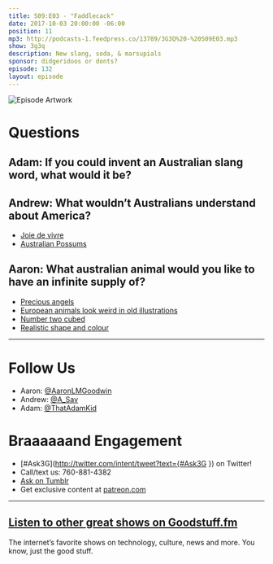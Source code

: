 ```yaml
---
title: S09:E03 - "Faddlecack"
date: 2017-10-03 20:00:00 -06:00
position: 11
mp3: http://podcasts-1.feedpress.co/13789/3G3Q%20-%20S09E03.mp3
show: 3g3q
description: New slang, soda, & marsupials
sponsor: didgeridoos or donts?
episode: 132
layout: episode
---
```


![Episode Artwork](http://l.gdwn.co/mda9ah.jpg) 

# Questions 

## Adam: If you could invent an Australian slang word, what would it be?

## Andrew: What wouldn’t Australians understand about America?
- [Joie de vivre](https://en.wikipedia.org/wiki/Joie_de_vivre)
- [Australian Possums](https://www.australiazoo.com.au/our-animals/mammals/possums-and-gliders/common-brushtail-possum)

## Aaron: What australian animal would you like to have an infinite supply of?
- [Precious angels](https://youtu.be/178BWFbldCY)
- [European animals look weird in old illustrations](http://blogs.bl.uk/digitisedmanuscripts/2014/06/weird-and-wonderful-creatures-of-the-bestiary.html)
- [Number two cubed](http://bit.ly/2yW9zXA)
- [Realistic shape and colour](https://www.truebluepoo.com.au/products/wombat-poo-br-dark-chocolate-cubes-br-realistic-shape-and-colour)

---

# Follow Us
* Aaron: [@AaronLMGoodwin](http://twitter.com/aaronlmgoodwin)
* Andrew: [@A_Sav](http://twitter.com/a_sav)
* Adam: [@ThatAdamKid](http://twitter.com/thatadamkid)

# Braaaaaand Engagement
* [#Ask3G](http://twitter.com/intent/tweet?text={#Ask3G }) on Twitter!
* Call/text us: 760-881-4382
* [Ask on Tumblr](http://3g3q.co/ask)
* Get exclusive content at [patreon.com](http://www.patreon.com/3g3q)

***

## [Listen to other great shows on Goodstuff.fm](http://goodstuff.fm/)
The internet’s favorite shows on technology, culture, news and more. You know, just the good stuff.
